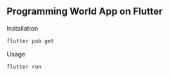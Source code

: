 ## Programming World App on Flutter

Installation

```
flutter pub get
```
Usage 

```
flutter run
```
